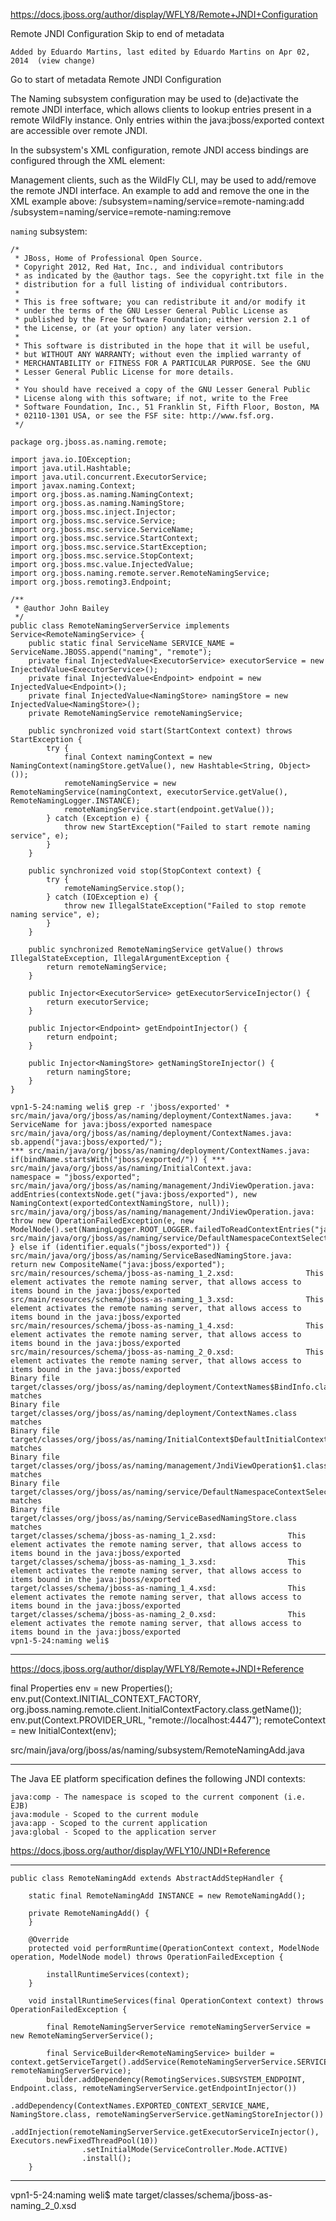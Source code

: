 https://docs.jboss.org/author/display/WFLY8/Remote+JNDI+Configuration

 Remote JNDI Configuration
Skip to end of metadata

    Added by Eduardo Martins, last edited by Eduardo Martins on Apr 02, 2014  (view change)

Go to start of metadata
Remote JNDI Configuration

The Naming subsystem configuration may be used to (de)activate the remote JNDI interface, which allows clients to lookup entries present in a remote WildFly instance.
	Only entries within the java:jboss/exported context are accessible over remote JNDI.

In the subsystem's XML configuration, remote JNDI access bindings are configured through the <remote-naming /> XML element:
<remote-naming />

Management clients, such as the WildFly CLI, may be used to add/remove the remote JNDI interface. An example to add and remove the one in the XML example above:
/subsystem=naming/service=remote-naming:add
/subsystem=naming/service=remote-naming:remove

`naming` subsystem:

```
/*
 * JBoss, Home of Professional Open Source.
 * Copyright 2012, Red Hat, Inc., and individual contributors
 * as indicated by the @author tags. See the copyright.txt file in the
 * distribution for a full listing of individual contributors.
 *
 * This is free software; you can redistribute it and/or modify it
 * under the terms of the GNU Lesser General Public License as
 * published by the Free Software Foundation; either version 2.1 of
 * the License, or (at your option) any later version.
 *
 * This software is distributed in the hope that it will be useful,
 * but WITHOUT ANY WARRANTY; without even the implied warranty of
 * MERCHANTABILITY or FITNESS FOR A PARTICULAR PURPOSE. See the GNU
 * Lesser General Public License for more details.
 *
 * You should have received a copy of the GNU Lesser General Public
 * License along with this software; if not, write to the Free
 * Software Foundation, Inc., 51 Franklin St, Fifth Floor, Boston, MA
 * 02110-1301 USA, or see the FSF site: http://www.fsf.org.
 */

package org.jboss.as.naming.remote;

import java.io.IOException;
import java.util.Hashtable;
import java.util.concurrent.ExecutorService;
import javax.naming.Context;
import org.jboss.as.naming.NamingContext;
import org.jboss.as.naming.NamingStore;
import org.jboss.msc.inject.Injector;
import org.jboss.msc.service.Service;
import org.jboss.msc.service.ServiceName;
import org.jboss.msc.service.StartContext;
import org.jboss.msc.service.StartException;
import org.jboss.msc.service.StopContext;
import org.jboss.msc.value.InjectedValue;
import org.jboss.naming.remote.server.RemoteNamingService;
import org.jboss.remoting3.Endpoint;

/**
 * @author John Bailey
 */
public class RemoteNamingServerService implements Service<RemoteNamingService> {
    public static final ServiceName SERVICE_NAME = ServiceName.JBOSS.append("naming", "remote");
    private final InjectedValue<ExecutorService> executorService = new InjectedValue<ExecutorService>();
    private final InjectedValue<Endpoint> endpoint = new InjectedValue<Endpoint>();
    private final InjectedValue<NamingStore> namingStore = new InjectedValue<NamingStore>();
    private RemoteNamingService remoteNamingService;

    public synchronized void start(StartContext context) throws StartException {
        try {
            final Context namingContext = new NamingContext(namingStore.getValue(), new Hashtable<String, Object>());
            remoteNamingService = new RemoteNamingService(namingContext, executorService.getValue(), RemoteNamingLogger.INSTANCE);
            remoteNamingService.start(endpoint.getValue());
        } catch (Exception e) {
            throw new StartException("Failed to start remote naming service", e);
        }
    }

    public synchronized void stop(StopContext context) {
        try {
            remoteNamingService.stop();
        } catch (IOException e) {
            throw new IllegalStateException("Failed to stop remote naming service", e);
        }
    }

    public synchronized RemoteNamingService getValue() throws IllegalStateException, IllegalArgumentException {
        return remoteNamingService;
    }

    public Injector<ExecutorService> getExecutorServiceInjector() {
        return executorService;
    }

    public Injector<Endpoint> getEndpointInjector() {
        return endpoint;
    }

    public Injector<NamingStore> getNamingStoreInjector() {
        return namingStore;
    }
}

```

```
vpn1-5-24:naming weli$ grep -r 'jboss/exported' *
src/main/java/org/jboss/as/naming/deployment/ContextNames.java:     * ServiceName for java:jboss/exported namespace
src/main/java/org/jboss/as/naming/deployment/ContextNames.java:                sb.append("java:jboss/exported/");
*** src/main/java/org/jboss/as/naming/deployment/ContextNames.java:        if(bindName.startsWith("jboss/exported/")) { ***
src/main/java/org/jboss/as/naming/InitialContext.java:                        namespace = "jboss/exported";
src/main/java/org/jboss/as/naming/management/JndiViewOperation.java:                        addEntries(contextsNode.get("java:jboss/exported"), new NamingContext(exportedContextNamingStore, null));
src/main/java/org/jboss/as/naming/management/JndiViewOperation.java:                        throw new OperationFailedException(e, new ModelNode().set(NamingLogger.ROOT_LOGGER.failedToReadContextEntries("java:jboss/exported")));
src/main/java/org/jboss/as/naming/service/DefaultNamespaceContextSelectorService.java:                } else if (identifier.equals("jboss/exported")) {
src/main/java/org/jboss/as/naming/ServiceBasedNamingStore.java:            return new CompositeName("java:jboss/exported");
src/main/resources/schema/jboss-as-naming_1_2.xsd:                This element activates the remote naming server, that allows access to items bound in the java:jboss/exported
src/main/resources/schema/jboss-as-naming_1_3.xsd:                This element activates the remote naming server, that allows access to items bound in the java:jboss/exported
src/main/resources/schema/jboss-as-naming_1_4.xsd:                This element activates the remote naming server, that allows access to items bound in the java:jboss/exported
src/main/resources/schema/jboss-as-naming_2_0.xsd:                This element activates the remote naming server, that allows access to items bound in the java:jboss/exported
Binary file target/classes/org/jboss/as/naming/deployment/ContextNames$BindInfo.class matches
Binary file target/classes/org/jboss/as/naming/deployment/ContextNames.class matches
Binary file target/classes/org/jboss/as/naming/InitialContext$DefaultInitialContext.class matches
Binary file target/classes/org/jboss/as/naming/management/JndiViewOperation$1.class matches
Binary file target/classes/org/jboss/as/naming/service/DefaultNamespaceContextSelectorService$1.class matches
Binary file target/classes/org/jboss/as/naming/ServiceBasedNamingStore.class matches
target/classes/schema/jboss-as-naming_1_2.xsd:                This element activates the remote naming server, that allows access to items bound in the java:jboss/exported
target/classes/schema/jboss-as-naming_1_3.xsd:                This element activates the remote naming server, that allows access to items bound in the java:jboss/exported
target/classes/schema/jboss-as-naming_1_4.xsd:                This element activates the remote naming server, that allows access to items bound in the java:jboss/exported
target/classes/schema/jboss-as-naming_2_0.xsd:                This element activates the remote naming server, that allows access to items bound in the java:jboss/exported
vpn1-5-24:naming weli$
```

------

https://docs.jboss.org/author/display/WFLY8/Remote+JNDI+Reference

final Properties env = new Properties();
env.put(Context.INITIAL_CONTEXT_FACTORY, org.jboss.naming.remote.client.InitialContextFactory.class.getName());
env.put(Context.PROVIDER_URL, "remote://localhost:4447");
remoteContext = new InitialContext(env);


src/main/java/org/jboss/as/naming/subsystem/RemoteNamingAdd.java


------


The Java EE platform specification defines the following JNDI contexts:

    java:comp - The namespace is scoped to the current component (i.e. EJB)
    java:module - Scoped to the current module
    java:app - Scoped to the current application
    java:global - Scoped to the application server


https://docs.jboss.org/author/display/WFLY10/JNDI+Reference


------

```
public class RemoteNamingAdd extends AbstractAddStepHandler {

    static final RemoteNamingAdd INSTANCE = new RemoteNamingAdd();

    private RemoteNamingAdd() {
    }

    @Override
    protected void performRuntime(OperationContext context, ModelNode operation, ModelNode model) throws OperationFailedException {

        installRuntimeServices(context);
    }

    void installRuntimeServices(final OperationContext context) throws OperationFailedException {

        final RemoteNamingServerService remoteNamingServerService = new RemoteNamingServerService();

        final ServiceBuilder<RemoteNamingService> builder = context.getServiceTarget().addService(RemoteNamingServerService.SERVICE_NAME, remoteNamingServerService);
        builder.addDependency(RemotingServices.SUBSYSTEM_ENDPOINT, Endpoint.class, remoteNamingServerService.getEndpointInjector())
                .addDependency(ContextNames.EXPORTED_CONTEXT_SERVICE_NAME, NamingStore.class, remoteNamingServerService.getNamingStoreInjector())
                .addInjection(remoteNamingServerService.getExecutorServiceInjector(), Executors.newFixedThreadPool(10))
                .setInitialMode(ServiceController.Mode.ACTIVE)
                .install();
    }
```

-------

vpn1-5-24:naming weli$ mate target/classes/schema/jboss-as-naming_2_0.xsd






